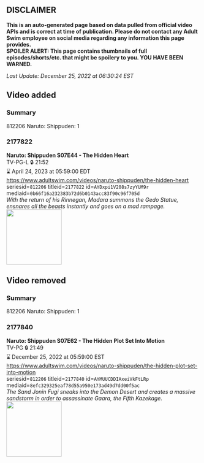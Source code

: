 ## DISCLAIMER
**This is an auto-generated page based on data pulled from official video APIs and is correct at time of publication. Please do not contact any Adult Swim employee on social media regarding any information this page provides.**  
**SPOILER ALERT: This page contains thumbnails of full episodes/shorts/etc. that might be spoilery to you. YOU HAVE BEEN WARNED.**  

_Last Update: December 25, 2022 at 06:30:24 EST_
## Video added
### Summary
812206 Naruto: Shippuden: 1  
### 2177822
**Naruto: Shippuden S07E44 - The Hidden Heart**  
TV-PG-L 🔒 21:52  
⌛ April 24, 2023 at 05:59:00 EDT  
https://www.adultswim.com/videos/naruto-shippuden/the-hidden-heart  
seriesid=`812206` titleid=`2177822` id=`AYDxpi1V208s7zyYUM9r` mediaid=`0b66f16a232383b72d6b0143acc83f90c96f705d`  
_With the return of his Rinnegan, Madara summons the Gedo Statue, ensnares all the beasts instantly and goes on a mad rampage._  
<a href="https://media.cdn.adultswim.com/uploads/20220525/thumbnails/2_225251150543-NarutoShippuden_392_TheHiddenHeart.png"><img src="https://media.cdn.adultswim.com/uploads/20220525/thumbnails/2_225251150543-NarutoShippuden_392_TheHiddenHeart.png" height="144px" /></a>
## Video removed
### Summary
812206 Naruto: Shippuden: 1  
### 2177840
**Naruto: Shippuden S07E62 - The Hidden Plot Set Into Motion**  
TV-PG 🔒 21:49  
⌛ December 25, 2022 at 05:59:00 EST  
https://www.adultswim.com/videos/naruto-shippuden/the-hidden-plot-set-into-motion  
seriesid=`812206` titleid=`2177840` id=`AYMUUCDDIAxeiVkFtLRp` mediaid=`8efc329325eaf78d55a950e173ad49d7dd00f5ac`  
_The Sand Jonin Fugi sneaks into the Demon Desert and creates a massive sandstorm in order to assassinate Gaara, the Fifth Kazekage._  
<a href="https://media.cdn.adultswim.com/uploads/20220906/thumbnails/2_22961538474-NarutoShippuden_410_TheHiddenPlotSetIntoMotion.png"><img src="https://media.cdn.adultswim.com/uploads/20220906/thumbnails/2_22961538474-NarutoShippuden_410_TheHiddenPlotSetIntoMotion.png" height="144px" /></a>

